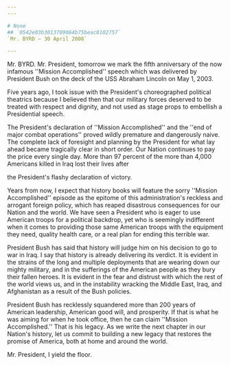 ```yaml
---
---

# None
## `0542e03b3013789064b75beac8102757`
`Mr. BYRD — 30 April 2008`

---
```



Mr. BYRD. Mr. President, tomorrow we mark the fifth anniversary of 
the now infamous ''Mission Accomplished'' speech which was delivered by 
President Bush on the deck of the USS Abraham Lincoln on May 1, 2003.

Five years ago, I took issue with the President's choreographed 
political theatrics because I believed then that our military forces 
deserved to be treated with respect and dignity, and not used as stage 
props to embellish a Presidential speech.

The President's declaration of ''Mission Accomplished'' and the ''end 
of major combat operations'' proved wildly premature and dangerously 
naive. The complete lack of foresight and planning by the President for 
what lay ahead became tragically clear in short order. Our Nation 
continues to pay the price every single day. More than 97 percent of 
the more than 4,000 Americans killed in Iraq lost their lives after


the President's flashy declaration of victory.

Years from now, I expect that history books will feature the sorry 
''Mission Accomplished'' episode as the epitome of this 
administration's reckless and arrogant foreign policy, which has reaped 
disastrous consequences for our Nation and the world. We have seen a 
President who is eager to use American troops for a political backdrop, 
yet who is seemingly indifferent when it comes to providing those same 
American troops with the equipment they need, quality health care, or a 
real plan for ending this terrible war.

President Bush has said that history will judge him on his decision 
to go to war in Iraq. I say that history is already delivering its 
verdict. It is evident in the strains of the long and multiple 
deployments that are wearing down our mighty military, and in the 
sufferings of the American people as they bury their fallen heroes. It 
is evident in the fear and distrust with which the rest of the world 
views us, and in the instability wracking the Middle East, Iraq, and 
Afghanistan as a result of the Bush policies.

President Bush has recklessly squandered more than 200 years of 
American leadership, American good will, and prosperity. If that is 
what he was aiming for when he took office, then he can claim ''Mission 
Accomplished.'' That is his legacy. As we write the next chapter in our 
Nation's history, let us commit to building a new legacy that restores 
the promise of America, both at home and around the world.

Mr. President, I yield the floor.